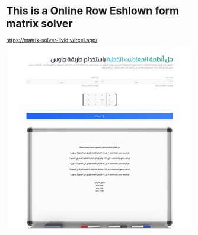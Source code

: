 # This is a Online Row Eshlown form matrix solver

https://matrix-solver-livid.vercel.app/

![alt text](screencapture-matrix-solver-livid-vercel-app-2024-10-24-02_07_43.png)